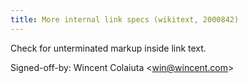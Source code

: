 ```yaml
---
title: More internal link specs (wikitext, 2000842)
---
```


Check for unterminated markup inside link text.

Signed-off-by: Wincent Colaiuta &lt;win@wincent.com&gt;
